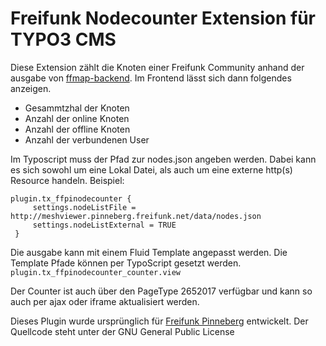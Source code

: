Freifunk Nodecounter Extension für TYPO3 CMS
=============================================

Diese Extension zählt die Knoten einer Freifunk Community anhand der ausgabe von [ffmap-backend](https://github.com/ffnord/ffmap-backend).
Im Frontend lässt sich dann folgendes anzeigen.

 - Gesammtzhal der Knoten
 - Anzahl der online Knoten
 - Anzahl der offline Knoten
 - Anzahl der verbundenen User

Im Typoscript muss der Pfad zur nodes.json angeben werden. Dabei kann es sich sowohl um eine Lokal Datei, als auch um eine externe http(s) Resource handeln. 
Beispiel:
```
plugin.tx_ffpinodecounter {
     settings.nodeListFile = http://meshviewer.pinneberg.freifunk.net/data/nodes.json
     settings.nodeListExternal = TRUE
 }
```

Die ausgabe kann mit einem Fluid Template angepasst werden. Die Template Pfade können per TypoScript gesetzt werden. `plugin.tx_ffpinodecounter_counter.view`

Der Counter ist auch über den PageType 2652017 verfügbar und kann so auch per ajax oder iframe aktualisiert werden.

Dieses Plugin wurde ursprünglich für [Freifunk Pinneberg](https://pinneberg.freifunk.net) entwickelt.
Der Quellcode steht unter der GNU General Public License